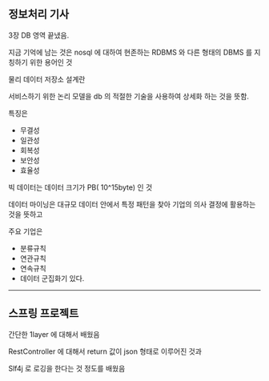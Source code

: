 ## 정보처리 기사

3장 DB 영역 끝냈음. 

지금 기억에 남는 것은  nosql 에 대하여 현존하는 RDBMS 와 다른 형태의 DBMS 를 지칭하기 위한 용어인 것

물리 데이터 저장소 설계란

서비스하기 위한 논리 모델을 db 의 적절한 기술을 사용하여 상세화 하는 것을 뜻함. 



특징은  

- 무결성
- 일관성
- 회복성
- 보안성
- 효율성



빅 데이터는 데이터 크기가 PB( 10^15byte) 인 것



데이터 마이닝은 대규모 데이터 안에서 특정 패턴을 찾아 기업의 의사 결정에 활용하는 것을 뜻하고 



주요 기업은 

- 분류규칙
- 연관규칙
- 연속규칙
- 데이터 군집화기 있다. 

----

## 스프링 프로젝트

간단한 1layer 에 대해서 배웠음 

RestController 에 대해서 return 값이 json 형태로 이루어진 것과

Slf4j 로 로깅을 한다는 것 정도를 배웠음

